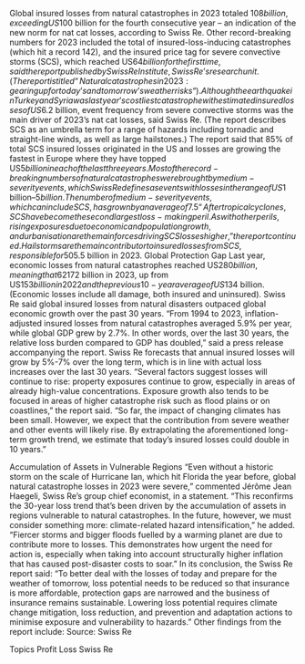 Global insured losses from natural catastrophes in 2023 totaled $108 billion, exceeding US$100 billion for the fourth consecutive year – an indication of the new norm for nat cat losses, according to Swiss Re.
Other record-breaking numbers for 2023 included the total of insured-loss-inducing catastrophes (which hit a record 142), and the insured price tag for severe convective storms (SCS), which reached US$64 billion for the first time, said the report published by Swiss Re Institute, Swiss Re’s research unit. (The report is titled “Natural catastrophes in 2023: gearing up for today’s and tomorrow’s weather risks“).
Although the earthquake in Turkey and Syria was last year’s costliest catastrophe with estimated insured losses of US$6.2 billion, event frequency from severe convective storms was the main driver of 2023’s nat cat losses, said Swiss Re. (The report describes SCS as an umbrella term for a range of hazards including tornadic and straight-line winds, as well as large hailstones.)
The report said that 85% of total SCS insured losses originated in the US and losses are growing the fastest in Europe where they have topped US$5 billion in each of the last three years.
Most of the record-breaking numbers of natural catastrophes were brought by medium-severity events, which Swiss Re defines as events with losses in the range of US$1 billion–$5 billion. The number of medium-severity events, which can include SCS, has grown by an average of 7.5% each year since 1994, almost double the 3.9% increase of all catastrophes.
“After tropical cyclones, SCS have become the second largest loss-making peril. As with other perils, rising exposures due to economic and population growth, and urbanisation are the main forces driving SCS losses higher,” the report continued.
Hailstorms are the main contributor to insured losses from SCS, responsible for 50%–80% annually of all SCS-driven insured losses, Swiss Re said, pointing to the example of northern Italy where storms with giant hail stones brought insured damages of US$5.5 billion in 2023.
Global Protection Gap
Last year, economic losses from natural catastrophes reached US$280 billion, meaning that 62% of the global losses were uninsured, amounting to a global protection gap of US$172 billion in 2023, up from US$153 billion in 2022 and the previous 10-year average of US$134 billion. (Economic losses include all damage, both insured and uninsured).
Swiss Re said global insured losses from natural disasters outpaced global economic growth over the past 30 years. “From 1994 to 2023, inflation-adjusted insured losses from natural catastrophes averaged 5.9% per year, while global GDP grew by 2.7%. In other words, over the last 30 years, the relative loss burden compared to GDP has doubled,” said a press release accompanying the report.
Swiss Re forecasts that annual insured losses will grow by 5%-7% over the long term, which is in line with actual loss increases over the last 30 years.
“Several factors suggest losses will continue to rise: property exposures continue to grow, especially in areas of already high-value concentrations. Exposure growth also tends to be focused in areas of higher catastrophe risk such as flood plains or on coastlines,” the report said. “So far, the impact of changing climates has been small. However, we expect that the contribution from severe weather and other events will likely rise. By extrapolating the aforementioned long-term growth trend, we estimate that today’s insured losses could double in 10 years.”

Accumulation of Assets in Vulnerable Regions
“Even without a historic storm on the scale of Hurricane Ian, which hit Florida the year before, global natural catastrophe losses in 2023 were severe,” commented Jérôme Jean Haegeli, Swiss Re’s group chief economist, in a statement.
“This reconfirms the 30-year loss trend that’s been driven by the accumulation of assets in regions vulnerable to natural catastrophes. In the future, however, we must consider something more: climate-related hazard intensification,” he added. “Fiercer storms and bigger floods fuelled by a warming planet are due to contribute more to losses. This demonstrates how urgent the need for action is, especially when taking into account structurally higher inflation that has caused post-disaster costs to soar.”
In its conclusion, the Swiss Re report said: “To better deal with the losses of today and prepare for the weather of tomorrow, loss potential needs to be reduced so that insurance is more affordable, protection gaps are narrowed and the business of insurance remains sustainable. Lowering loss potential requires climate change mitigation, loss reduction, and prevention and adaptation actions to minimise exposure and vulnerability to hazards.”
Other findings from the report include:
Source: Swiss Re

Topics
Profit Loss
Swiss Re
